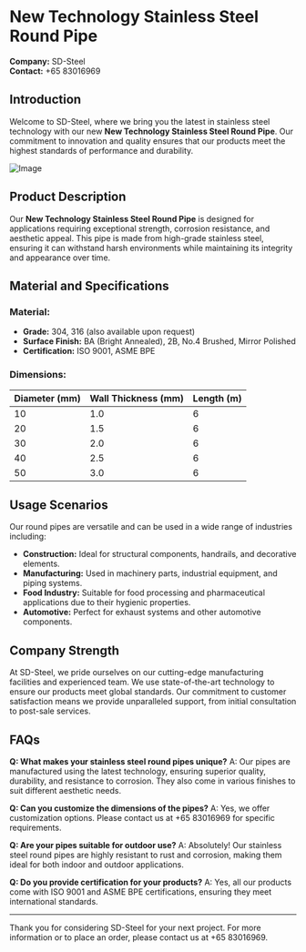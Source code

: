 # New Technology Stainless Steel Round Pipe

**Company:** SD-Steel  
**Contact:** +65 83016969

## Introduction

Welcome to SD-Steel, where we bring you the latest in stainless steel technology with our new **New Technology Stainless Steel Round Pipe**. Our commitment to innovation and quality ensures that our products meet the highest standards of performance and durability.

![Image](https://github.com/user-attachments/assets/2567258e-e124-4816-932d-1809bd27ef0b)

## Product Description

Our **New Technology Stainless Steel Round Pipe** is designed for applications requiring exceptional strength, corrosion resistance, and aesthetic appeal. This pipe is made from high-grade stainless steel, ensuring it can withstand harsh environments while maintaining its integrity and appearance over time. 

## Material and Specifications

### Material:
- **Grade:** 304, 316 (also available upon request)
- **Surface Finish:** BA (Bright Annealed), 2B, No.4 Brushed, Mirror Polished
- **Certification:** ISO 9001, ASME BPE

### Dimensions:
| Diameter (mm) | Wall Thickness (mm) | Length (m) |
|---------------|---------------------|------------|
| 10            | 1.0                 | 6          |
| 20            | 1.5                 | 6          |
| 30            | 2.0                 | 6          |
| 40            | 2.5                 | 6          |
| 50            | 3.0                 | 6          |

## Usage Scenarios

Our round pipes are versatile and can be used in a wide range of industries including:

- **Construction:** Ideal for structural components, handrails, and decorative elements.
- **Manufacturing:** Used in machinery parts, industrial equipment, and piping systems.
- **Food Industry:** Suitable for food processing and pharmaceutical applications due to their hygienic properties.
- **Automotive:** Perfect for exhaust systems and other automotive components.

## Company Strength

At SD-Steel, we pride ourselves on our cutting-edge manufacturing facilities and experienced team. We use state-of-the-art technology to ensure our products meet global standards. Our commitment to customer satisfaction means we provide unparalleled support, from initial consultation to post-sale services.

## FAQs

**Q: What makes your stainless steel round pipes unique?**
A: Our pipes are manufactured using the latest technology, ensuring superior quality, durability, and resistance to corrosion. They also come in various finishes to suit different aesthetic needs.

**Q: Can you customize the dimensions of the pipes?**
A: Yes, we offer customization options. Please contact us at +65 83016969 for specific requirements.

**Q: Are your pipes suitable for outdoor use?**
A: Absolutely! Our stainless steel round pipes are highly resistant to rust and corrosion, making them ideal for both indoor and outdoor applications.

**Q: Do you provide certification for your products?**
A: Yes, all our products come with ISO 9001 and ASME BPE certifications, ensuring they meet international standards.

---

Thank you for considering SD-Steel for your next project. For more information or to place an order, please contact us at +65 83016969.